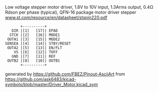 Low voltage stepper motor driver, 1.8V to 10V input, 1.3Arms output, 0.4Ω Rdson per phase (typical), QFN-16 package
motor driver stepper
www.st.com/resource/en/datasheet/stspin220.pdf


	       +----------+
	   DIR |[1]   [17]| EPAD
	  STCK |[2]   [16]| MODE1
	 OUTA1 |[3]   [15]| MODE2
	SENSEA |[4]   [14]| STBY/RESET
	 OUTA2 |[5]   [13]| EN/FLT
	    VS |[6]   [12]| TOFF
	   GND |[7]   [11]| REF
	 OUTB2 |[8]   [10]| OUTB1
	       +----------+


generated by https://github.com/FBEZ/Pinout-AsciiArt from https://github.com/ask6483/kicad-symbols/blob/master/Driver_Motor.kicad_sym
